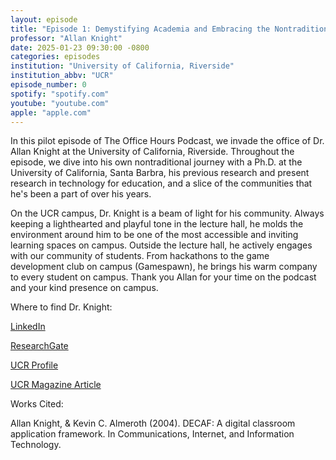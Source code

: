 ```yaml
---
layout: episode
title: "Episode 1: Demystifying Academia and Embracing the Nontraditional With Dr. Allan Knight"
professor: "Allan Knight"
date: 2025-01-23 09:30:00 -0800
categories: episodes
institution: "University of California, Riverside"
institution_abbv: "UCR"
episode_number: 0
spotify: "spotify.com"
youtube: "youtube.com"
apple: "apple.com"
---
```

In this pilot episode of The Office Hours Podcast, we invade the office of Dr. Allan Knight at the University of California, Riverside. Throughout the episode, we dive into his own nontraditional journey with a Ph.D. at the University of California, Santa Barbra, his previous research and present research in technology for education, and a slice of the communities that he's been a part of over his years.

On the UCR campus, Dr. Knight is a beam of light for his community. Always keeping a lighthearted and playful tone in the lecture hall, he molds the environment around him to be one of the most accessible and inviting learning spaces on campus. Outside the lecture hall, he actively engages with our community of students. From hackathons to the game development club on campus (Gamespawn), he brings his warm company to every student on campus. Thank you Allan for your time on the podcast and your kind presence on campus.

Where to find Dr. Knight: 

<a href="https://www.linkedin.com/in/allanknight/" target="_blank">LinkedIn</a>

<a href="https://www.researchgate.net/scientific-contributions/Allan-Knight-72126771" target="_blank">ResearchGate</a>

<a href="https://profiles.ucr.edu/app/home/profile/aknig007" target="_blank">UCR Profile</a>

<a href="https://news.ucr.edu/ucr-magazine/spring-2022/office-hours" target="_blank">UCR Magazine Article</a>

Works Cited:

Allan Knight, & Kevin C. Almeroth (2004). DECAF: A digital classroom application framework. In Communications, Internet, and Information Technology.